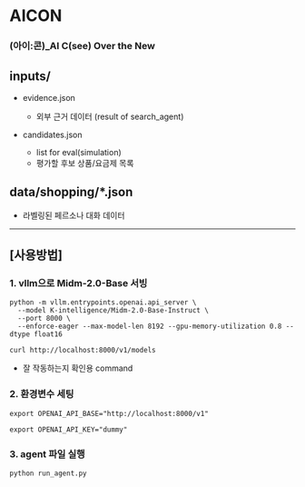 # AICON
### (아이:콘)_AI C(see) Over the New

## inputs/
  
- evidence.json
  - 외부 근거 데이터 (result of search_agent)

- candidates.json
  - list for eval(simulation)
  - 평가할 후보 상품/요금제 목록

## data/shopping/*.json

- 라벨링된 페르소나 대화 데이터

----------
## [사용방법]

### 1. vllm으로 Midm-2.0-Base 서빙

```
python -m vllm.entrypoints.openai.api_server \
  --model K-intelligence/Midm-2.0-Base-Instruct \
  --port 8000 \
  --enforce-eager --max-model-len 8192 --gpu-memory-utilization 0.8 --dtype float16
```
```
curl http://localhost:8000/v1/models
```
  - 잘 작동하는지 확인용 command

### 2. 환경변수 세팅

```
export OPENAI_API_BASE="http://localhost:8000/v1"
```
```
export OPENAI_API_KEY="dummy"
```


### 3. agent 파일 실행
```python run_agent.py```




